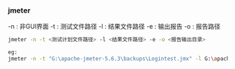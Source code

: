 ### jmeter
-n : 非GUI界面
-t : 测试文件路径
-l : 结果文件路径
-e : 输出报告
-o : 报告路径

```bash
jmeter -n -t <测试计划文件路径> -l <结果文件路径> -e -o <报告输出目录>

eg:
jmeter -n -t "G:\apache-jmeter-5.6.3\backups\Logintest.jmx" -l G:\apache-jmeter-5.6.3\backups\out.jtl -e -o G:\apache-jmeter-5.6.3\backups\report.txt
```